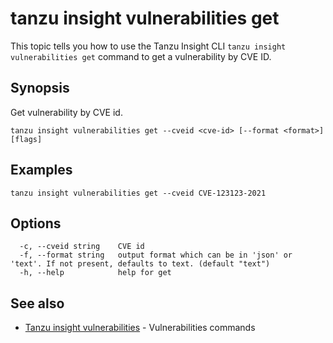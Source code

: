 # tanzu insight vulnerabilities get

This topic tells you how to use the Tanzu Insight CLI
`tanzu insight vulnerabilities get` command to get a vulnerability by CVE ID.

## <a id='synopsis'></a>Synopsis

Get vulnerability by CVE id.

```console
tanzu insight vulnerabilities get --cveid <cve-id> [--format <format>] [flags]
```

## <a id='examples'></a>Examples

```console
tanzu insight vulnerabilities get --cveid CVE-123123-2021
```

## <a id='options'></a>Options

```console
  -c, --cveid string    CVE id
  -f, --format string   output format which can be in 'json' or 'text'. If not present, defaults to text. (default "text")
  -h, --help            help for get
```

## <a id='see-also'></a>See also

* [Tanzu insight vulnerabilities](insight-vulnerabilities.md)	 - Vulnerabilities commands
